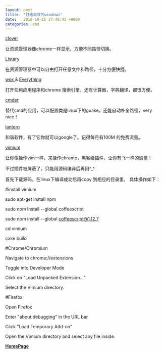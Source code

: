 ```yaml
---
layout: post
title:  "打造高效的windows"
date:   2018-10-15 17:48:42 +0800
categories: cmd
---
```

[ clover ](http://cn.ejie.me/)

让资源管理器像chrome一样显示，方便不同路径切换。

[ Listary ](https://www.listary.com/)

在资源管理器中可以自由打开任意文件和路径，十分方便快捷。

[ wox ](http://www.wox.one/) & [ Everything ](http://www.voidtools.com/)

打开任何应用程序和chrome 搜索引擎，还有计算器，字典翻译，都很方便。

[ cmder ](http://cmder.net/)

替代cmd的应用，可以配置类是linux下的guake，还能自动补全路径，very nice！

[ lantern ](https://github.com/getlantern/lantern)

和谐软件，有了它你就可以google了。记得每月有100M 的免费流量。

[ vimium ](https://github.com/philc/vimium)

让你像操作vim一样，来操作chrome，黑客级插件，让你有飞一样的感觉！

不过插件被屏蔽了，只能用源码编译后再用^_^

首先下载源码，在linux下编译成功后再copy 到相应的目录里， 具体操作如下：

#install vimium

sudo apt-get install npm

sudo npm install --global coffeescript

sudo npm install --global coffeescript@1.12.7

cd vimium

cake build

#Chrome/Chromium

Navigate to chrome://extensions

Toggle into Developer Mode

Click on "Load Unpacked Extension..."

Select the Vimium directory.

#Firefox

Open Firefox

Enter "about:debugging" in the URL bar

Click "Load Temporary Add-on"

Open the Vimium directory and select any file inside.


[**HomePage**](https://robin163.github.io/)

